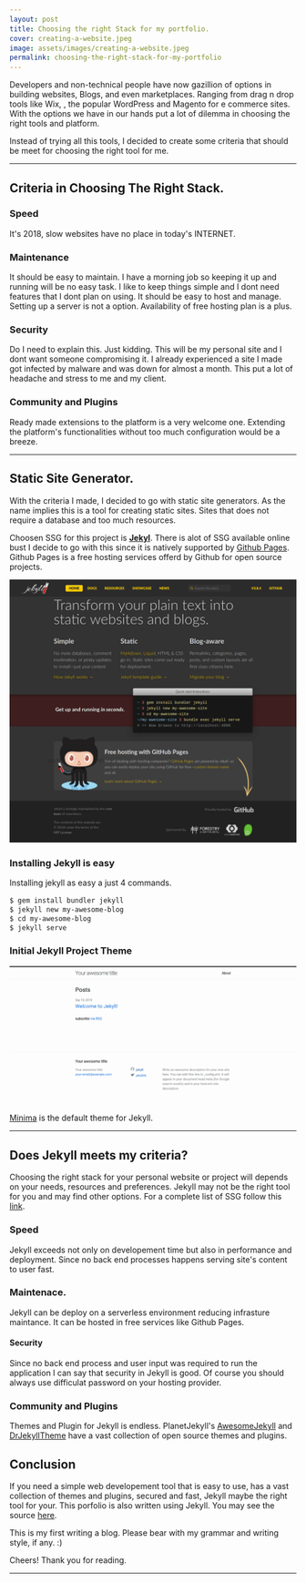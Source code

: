 ```yaml
---
layout: post
title: Choosing the right Stack for my portfolio.
cover: creating-a-website.jpeg
image: assets/images/creating-a-website.jpeg
permalink: choosing-the-right-stack-for-my-portfolio
---
```

Developers and non-technical people have now gazillion of options in building websites, Blogs, and even marketplaces. Ranging from drag n drop tools like Wix, , the popular WordPress and Magento for e commerce sites. With the options we have in our hands put a lot of dilemma in choosing the right tools and platform. 

Instead of  trying all this tools, I decided to create some criteria that should be meet for choosing the right tool for me.

-----

## Criteria in Choosing The Right Stack. 

### Speed
It's 2018, slow websites have no place in today's INTERNET.

### Maintenance
It should be easy to maintain. I have a morning job so keeping it up and running will be no easy task. I like to keep things simple and I dont need features that I dont plan on using. It should be easy to host and manage. Setting up a server is not a option.	Availability of free hosting plan is a plus.

### Security
Do I need to explain this. Just kidding. This will be my personal site and I dont want someone compromising it. I already experienced a site I made got infected by malware and was down for almost a month. This put a lot of headache and stress to me and my client. 

### Community and Plugins

Ready made extensions to the platform is a very welcome one. Extending the platform's functionalities without too much configuration would be a breeze.

------

## Static Site Generator.
With the criteria I made, I decided to go with static site generators. As the name implies this is a tool for creating static sites. Sites that does not require a database and too much resources. 

Choosen SSG for this project is **[Jekyl](https://jekyllrb.com/ "Jekyll Websit")**. There is alot of SSG available online bust I decide to go with this since it is natively supported by [Github Pages](https://pages.github.com/ "Github Pages"). Github Pages is a free hosting services offerd by Github for open source projects.

![Jekyll Website](/assets/images/jekyllrb.com-website.png "Jekyll Website")

### Installing Jekyll is easy

Installing jekyll as easy a just 4 commands.

```
$ gem install bundler jekyll
$ jekyll new my-awesome-blog
$ cd my-awesome-blog
$ jekyll serve
```

### Initial Jekyll Project Theme

![Jekyll Default Theme](/assets/images/default-jekyll-theme.png "Jekyll Default Theme")

[Minima](https://github.com/jekyll/minima "Minima Github Repository") is the default theme for Jekyll. 

------

## Does Jekyll meets my criteria?

Choosing the right stack for your personal website or project will depends on your needs, resources and preferences. Jekyll may not be the right tool for you and may find other options. For a complete list of SSG follow this [link](https://www.staticgen.com "Static Gen").

### Speed
Jekyll exceeds not only on developement time but also in performance and deployment. Since no back end processes happens serving site's content to user fast.

### Maintenace.
Jekyll can be deploy on a serverless environment reducing infrasture maintance. It can be hosted in free services like Github Pages.

#### Security
Since no back end process and user input was required to run the application I can say that security in Jekyll is good. Of course you should always use difficulat password on your hosting provider.

### Community and Plugins
Themes and Plugin for Jekyll is endless. PlanetJekyll's [AwesomeJekyll](https://github.com/planetjekyll/awesome-jekyll "Awesome Jekyll") and [DrJekyllTheme](https://drjekyllthemes.github.io/ "Dr. Jekyll Themes") have a vast collection of open source themes and plugins.

## Conclusion
If you need a simple web developement tool that is easy to use, has a vast collection of themes and plugins, secured and fast, Jekyll maybe the right tool for your. This porfolio is also written using Jekyll. You may see the source [here](https://github.com/manuelubaldo/manuelubaldo.github.io).

This is my first writing a blog. Please bear with my grammar and writing style, if any. :) 

Cheers! Thank you for reading.

-------
